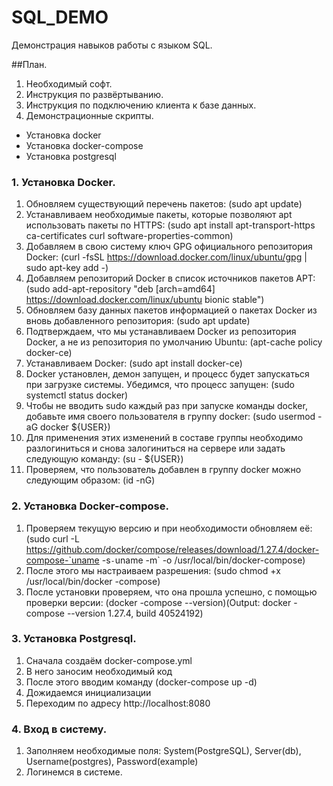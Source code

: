 # SQL_DEMO
Демонстрация навыков работы с языком SQL.

##План.

1. Необходимый софт.
2. Инструкция по развёртыванию.  
3. Инструкция по подключению клиента к базе данных.
4. Демонстрационные скрипты.

* Установка docker
* Установка docker-compose
* Установка postgresql



### 1. Установка Docker.

1. Обновляем существующий перечень пакетов:
(sudo apt update)
2. Устанавливаем необходимые пакеты, которые позволяют apt использовать пакеты по HTTPS:
(sudo apt install apt-transport-https ca-certificates curl software-properties-common)
3. Добавляем в свою систему ключ GPG официального репозитория Docker:
(curl -fsSL https://download.docker.com/linux/ubuntu/gpg | sudo apt-key add -)
4. Добавляем репозиторий Docker в список источников пакетов APT:
(sudo add-apt-repository "deb [arch=amd64] https://download.docker.com/linux/ubuntu bionic stable")
5. Обновляем базу данных пакетов информацией о пакетах Docker из вновь добавленного репозитория:
(sudo apt update)
6. Подтверждаем, что мы устанавливаем Docker из репозитория Docker, а не из репозитория по умолчанию Ubuntu:
(apt-cache policy docker-ce)
7. Устанавливаем Docker:
(sudo apt install docker-ce)
8. Docker установлен, демон запущен, и процесс будет запускаться при загрузке системы.  Убедимся, что процесс запущен:
(sudo systemctl status docker)
9. Чтобы не вводить sudo каждый раз при запуске команды docker, добавьте имя своего пользователя в группу docker:
(sudo usermod -aG docker ${USER})
10. Для применения этих изменений в составе группы необходимо разлогиниться и снова залогиниться на сервере или задать следующую команду:
(su - ${USER})
11. Проверяем, что пользователь добавлен в группу docker можно следующим образом:
(id -nG)

 
### 2. Установка Docker-compose.

1. Проверяем текущую версию и при необходимости обновляем её:
(sudo curl -L https://github.com/docker/compose/releases/download/1.27.4/docker-compose-`uname -s`-`uname -m` -o /usr/local/bin/docker-compose)
2. После этого мы настраиваем разрешения:
(sudo chmod +x /usr/local/bin/docker -compose)
3. После установки проверяем, что она прошла успешно, с помощью проверки версии:
(docker -compose --version)(Output: docker -compose --version 1.27.4, build 40524192)
        
### 3. Установка Postgresql.

1. Сначала создаём docker-compose.yml
2. В него заносим необходимый код
3. После этого вводим команду
(docker-compose up -d)
4. Дожидаемся инициализации
5. Переходим по адресу http://localhost:8080                                      
        
### 4. Вход в систему.

1. Заполняем необходимые поля: System(PostgreSQL), Server(db), Username(postgres), Password(example)
2. Логинемся в системе.
